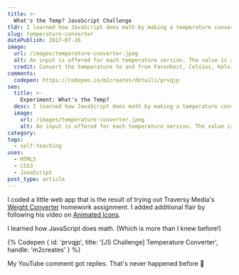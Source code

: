 ```yaml
---
title: >-
  What's the Temp? JavaScript Challenge
tldr: I learned how JavaScript does math by making a temperature converter.
slug: temperature-converter
datePublish: 2017-07-26
image:
  url: /images/temperature-converter.jpeg
  alt: An input is offered for each temperature version. The value is automatically converted to the other two formats.
  credit: Convert the temperature to and from Farenheit, Celsius, Kelvin.
comments:
  codepen: https://codepen.io/m2creates/details/prvqjp
seo:
  title: >-
    Experiment: What's the Temp?
  desc: I learned how JavaScript does math by making a temperature converter.
  image:
    url: /images/temperature-converter.jpeg
    alt: An input is offered for each temperature version. The value is automatically converted to the other two formats.
category:
tags:
  - self-teaching
uses:
  - HTML5
  - CSS3
  - JavaScript
post_type: article
---
```


I coded a little web app that is the result of trying out Traversy Media's [Weight Converter](https://www.youtube.com/watch?v=7l-ZAuU8TXc&lc=Ugh2dPfb471R8ngCoAEC) homework assignment. I added additional flair by following his video on [Animated Icons](https://www.youtube.com/watch?v=XP-MRCUPZao).

I learned how JavaScript does math. (Which is more than I knew before!)

{% Codepen { id: 'prvqjp', title: '[JS Challenge] Temperature Converter', handle: 'm2creates' } %}

My YouTube comment got replies. That's never happened before 👀

